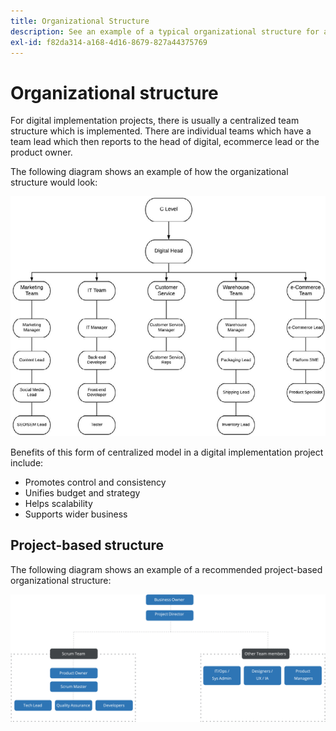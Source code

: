 ```yaml
---
title: Organizational Structure
description: See an example of a typical organizational structure for an ecommerce project.
exl-id: f82da314-a168-4d16-8679-827a44375769
---
```

# Organizational structure

For digital implementation projects, there is usually a centralized team structure which is implemented. There are individual teams  which have a team lead which then reports to the head of digital, ecommerce lead or the product owner. 

The following diagram shows an example of how the organizational structure would look:

![Organizational structure diagram](../../assets/playbooks/org-structure.png)

Benefits of this form of centralized model in a digital implementation project include:

- Promotes control and consistency
- Unifies budget and strategy
- Helps scalability
- Supports wider business

## Project-based structure

The following diagram shows an example of a recommended project-based organizational structure:

![Projec-based organization structure diagram](../../assets/playbooks/org-structure-project.png)
